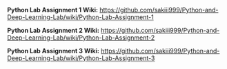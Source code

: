 **Python Lab Assignment 1 Wiki:** https://github.com/sakiii999/Python-and-Deep-Learning-Lab/wiki/Python-Lab-Assignment-1

**Python Lab Assignment 2 Wiki:** https://github.com/sakiii999/Python-and-Deep-Learning-Lab/wiki/Python-Lab-Assignment-2

**Python Lab Assignment 3 Wiki:** https://github.com/sakiii999/Python-and-Deep-Learning-Lab/wiki/Python-Lab-Assignment-3
